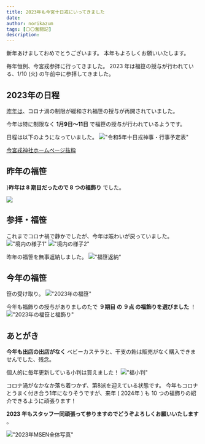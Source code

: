 ```yaml
---
title: 2023年も今宮十日戎にいってきました
date: 
author: norikazum
tags: [〇〇奮闘記]
description: 
---
```


新年あけましておめでとうございます。
本年もよろしくお願いいたします。

毎年恒例、今宮戎参拝に行ってきました。
2023 年は福笹の授与が行われている、1/10 (火) の午前中に参拝してきました。

## 2023年の日程

[昨年は](https://mseeeen.msen.jp/2022-toka-ebisu/)、コロナ渦の制限が緩和され福笹の授与が再開されていました。

今年は特に制限なく **1月9日～11日** で福笹の授与が行われているようです。

日程は以下のようになっていました。
!["令和5年十日戎神事・行事予定表"](images/2023-toka-ebisu-schedule.png "令和5年十日戎神事・行事予定表")

[今宮戎神社ホームページ抜粋](https://www.imamiya-ebisu.jp/%E4%BB%A4%E5%92%8C5%E5%B9%B4%E5%8D%81%E6%97%A5%E6%88%8E%E7%A5%9E%E4%BA%8B%E3%83%BB%E8%A1%8C%E4%BA%8B%E4%BA%88%E5%AE%9A%E8%A1%A8)

## 昨年の福笹

}**昨年は 8 期目だったので 8 つの福飾り** でした。

![](images/2022-toka-ebisu-4.jpg)

## 参拝・福笹

これまでコロナ禍で静かでしたが、今年は賑わいが戻っていました。
!["境内の様子1"](images/PXL_20230109_235706212_R.jpg "境内の様子1")
!["境内の様子2"](images/PXL_20230109_235706212_R.jpg "境内の様子2")

昨年の福笹を無事返納しました。
!["福笹返納"](images/PXL_20230110_000106761_R.jpg "福笹返納")

## 今年の福笹

笹の受け取り。
!["2023年の福笹"](images/PXL_20230110_000651930_R.jpg "2023年の福笹")

今年も福飾りの授与がありましのたで **９期目 の ９点 の福飾りを選びました** ！
!["2023年の福笹と福飾り"](images/PXL_20230110_013243974_R.jpg "2023年の福笹と福飾り")

## あとがき

**今年も出店の出店がなく** ベビーカステラと、干支の飴は販売がなく購入できませんでした、残念。

個人的に毎年更新している小判は買えました！
!["福小判"](images/PXL_20230110_022937006_R.jpg "福小判")

コロナ渦がなかなか落ち着つかず、第8派を迎えている状態です。
今年もコロナとうまく付き合う1年になりそうですが、来年 ( 2024年 ) も 10 つの福飾りの紹介できるように頑張ります！

**2023 年もスタッフ一同頑張って参りますのでどうぞよろしくお願いいたします** 。

!["2023年MSEN全体写真"](images/ "2023年MSEN全体写真")

